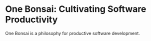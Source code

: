 # One Bonsai: Cultivating Software Productivity

One Bonsai is a philosophy for productive software development.
